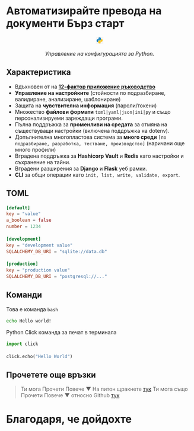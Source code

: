 # Автоматизирайте превода на документи Бърз старт

<p align="center">
<a href="#"><img src="img/py_logo.png?sanitize=true" alt="Авто" style="width:20px;height:20px;"></a>
</p>
<p align="center">
<em>Управление на конфигурацията за Python.</em>
</p>


## Характеристика

 - Вдъхновен от на **[12-фактор приложение ръководство](https://12factor.net/config)**
- **Управление на настройките** (стойности по подразбиране, валидиране, анализиране, шаблониране)
- Защита на **чувствителна информация** (пароли/токени)
- Множество **файлови формати** `toml|yaml|json|ini|py` и също персонализируеми зареждащи програми.
- Пълна поддръжка за **променливи на средата** за отмяна на съществуващи настройки (включена поддръжка на dotenv).
- Допълнителна многопластова система за **много среди** `[по подразбиране, разработка, тестване, производство]` (наричани още много профили)
- Вградена поддръжка за **Hashicorp Vault** и **Redis** като настройки и съхранение на тайни.
- Вградени разширения за **Django** и **Flask** уеб рамки.
- **CLI** за общи операции като `init, list, write, validate, export`.

## TOML
 ```toml
[default]
key = "value"
a_boolean = false
number = 1234

[development]
key = "development value"
SQLALCHEMY_DB_URI = "sqlite://data.db"

[production]
key = "production value"
SQLALCHEMY_DB_URI = "postgresql://..."
```

## Команди

Това е команда `bash`
```bash
echo Hello world!
```

Python Click команда за печат в терминала

```python
import click

click.echo("Hello World")
```

## Прочетете още връзки

 > Ти мога Прочети Повече ▼ На питон щракнете [тук](https://click.palletsprojects.com/en/8.1.x/quickstart/#basic-concepts-creating-a-command)
 > Ти мога също Прочети Повече ▼ относно Github [тук](https://github.com)

# Благодаря, че дойдохте